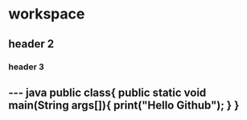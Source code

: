 # workspace

## header 2

### header 3

--- java
public class{
    public static void main(String args[]){
        print("Hello Github");
    }
}
---
